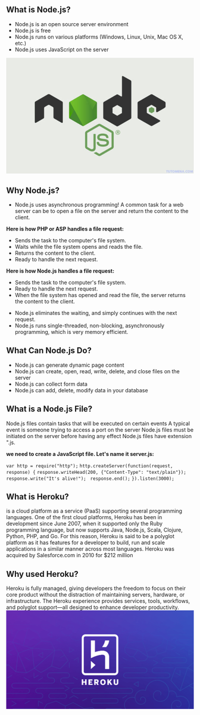 ## What is Node.js?
- Node.js is an open source server environment
- Node.js is free
- Node.js runs on various platforms (Windows, Linux, Unix, Mac OS X, etc.)
- Node.js uses JavaScript on the server

![pic](node-js-angle47.jpg)


## Why Node.js?
* Node.js uses asynchronous programming!
 A common task for a web server can be to open a file on the server and return the content to the client.

**Here is how PHP or ASP handles a file request:**
- Sends the task to the computer's file system.
- Waits while the file system opens and reads the file.
- Returns the content to the client.
- Ready to handle the next request.

**Here is how Node.js handles a file request:**
- Sends the task to the computer's file system.
- Ready to handle the next request.
- When the file system has opened and read the file, the server returns the content to the client.

* Node.js eliminates the waiting, and simply continues with the next request.
* Node.js runs single-threaded, non-blocking, asynchronously programming, which is very memory efficient.

## What Can Node.js Do?
- Node.js can generate dynamic page content
- Node.js can create, open, read, write, delete, and close files on the server
- Node.js can collect form data
- Node.js can add, delete, modify data in your database
 



## What is a Node.js File?
Node.js files contain tasks that will be executed on certain events
A typical event is someone trying to access a port on the server
Node.js files must be initiated on the server before having any effect
Node.js files have extension ".js.

 **we need to create a JavaScript file. Let's name it server.js:**

`var http = require("http");`
`http.createServer(function(request, response) {`
  `response.writeHead(200, {"Content-Type": "text/plain"});`
  `response.write("It's alive!");`
 ` response.end();`
`}).listen(3000);`

  
## What is Heroku?
is a cloud platform as a service (PaaS) supporting several programming languages. One of the first cloud platforms, Heroku has been in development since June 2007, when it supported only the Ruby programming language, but now supports Java, Node.js, Scala, Clojure, Python, PHP, and Go. For this reason, Heroku is said to be a polyglot platform as it has features for a developer to build, run and scale applications in a similar manner across most languages. Heroku was acquired by Salesforce.com in 2010 for $212 million

## Why used Heroku?
Heroku is fully managed, giving developers the freedom to focus on their core product without the distraction of maintaining servers, hardware, or infrastructure. The Heroku experience provides services, tools, workflows, and polyglot support—all designed to enhance developer productivity.
 ![pic](1_FSkUtK8pYPBSNeaVotU4Ug.png)



 